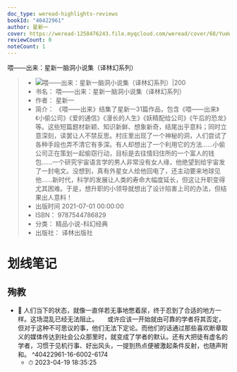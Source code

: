 ```yaml
---
doc_type: weread-highlights-reviews
bookId: "40422961"
author: 星新一
cover: https://weread-1258476243.file.myqcloud.com/weread/cover/68/YueWen_40422961/t7_YueWen_40422961.jpg
reviewCount: 0
noteCount: 1
---
```

 喂——出来：星新一脑洞小说集（译林幻系列）
> - ![ 喂——出来：星新一脑洞小说集（译林幻系列）|200](https://weread-1258476243.file.myqcloud.com/weread/cover/68/YueWen_40422961/t7_YueWen_40422961.jpg)
> - 书名： 喂——出来：星新一脑洞小说集（译林幻系列）
> - 作者： 星新一
> - 简介： 《喂——出来》结集了星新一31篇作品，包含《喂——出来》《小偷公司》《爱的通信》《漫长的人生》《妖精配给公司》《午后的恐龙》等。这些短篇题材新颖、知识新鲜、想象新奇，结尾出乎意料；同时立意深刻，读罢让人不禁反思。村庄里出现了一个神秘的洞，人们尝试了各种手段也弄不清它有多深。有人却想出了一个利用它的方法……小偷公司正在策划一起偷窃行动，目标是去往情妇住所的一个富人的钱包……一个研究宇宙语言学的男人非常没有女人缘，他绝望到给宇宙发了一封电文。没想到，真有外星女人给他回电了，还主动要来地球见他……新时代，科学的发展让人类的寿命大幅度延长，但这让升职变得尤其困难。于是，想升职的小领导就想出了设计陷害上司的办法，但结果出人意料！
> - 出版时间 2021-07-01 00:00:00
> - ISBN： 9787544786829
> - 分类： 精品小说-科幻经典
> - 出版社： 译林出版社

# 划线笔记

## 殉教


- 📌 人们当下的状态，就像一直佯若无事地憋着尿，终于忍到了合适的地方一样。这场混乱已经无法阻止。　　或许应该一开始就由可靠的学者将其否定，但对于这种不可思议的事，他们无法下定论。而他们的话通过那些喜欢断章取义的媒体传达到社会公众那里时，就变成了学者的默认。还有大把徒有虚名的学者，习惯于见机行事、好出风头，一提到热点便被激起条件反射，也随声附和。 ^40422961-16-6002-6174
    - ⏱ 2023-04-19 18:35:25 